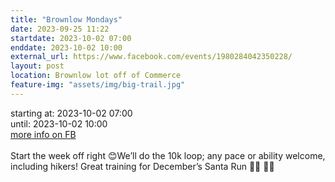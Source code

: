 ```yaml
---
title: "Brownlow Mondays"
date: 2023-09-25 11:22
startdate: 2023-10-02 07:00
enddate: 2023-10-02 10:00
external_url: https://www.facebook.com/events/1980284042350228/
layout: post
location: Brownlow lot off of Commerce
feature-img: "assets/img/big-trail.jpg"
---
```


starting at: 2023-10-02 07:00<br>until: 2023-10-02 10:00<br><a href="https://www.facebook.com/events/1980284042350228/">more info on FB</a><br><br>Start the week off right 😊We’ll do the 10k loop; any pace or ability welcome, including hikers! Great training for December’s Santa Run 👊🏼 🎅🏼 <br>
  <br>
  
